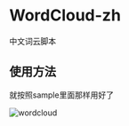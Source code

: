 # WordCloud-zh
中文词云脚本

## 使用方法
就按照sample里面那样用好了

![wordcloud](https://github.com/Dy1aNT/WordCloud-Chinese/blob/master/sample/wordcloud.jpg)
